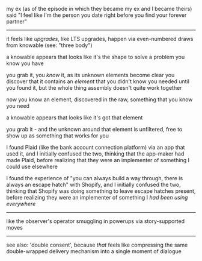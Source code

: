 my ex (as of the episode in which they became my ex and I became theirs) said "I feel like I'm the person you date right before you find your forever partner"

---

it feels like *upgrades*, like LTS upgrades, happen via even-numbered draws from knowable (see: "three body")

a knowable appears that looks like it's the shape to solve a problem you know you have

you grab it, you *know* it, as its unknown elements become clear you discover that it contains an *element* that you didn't know you needed until you found it, but the whole thing assembly doesn't quite work together

now you know an element, discovered in the raw, something that you know you need

a knowable appears that looks like it's got that element

you grab it - and the unknown around that element is unfiltered, free to show up as something that works for you

I found Plaid (like the bank account connection platform) via an app that used it, and I initially confused the two, thinking that the app-maker had made Plaid, before realizing that they were an implementer of something I could use elsewhere

I found the experience of "you can always build a way through, there is always an escape hatch" with Shopify, and I initially confused the two, thinking that Shopify was doing something to leave escape hatches present, before realizing they were an implementer of something I *had been using everywhere*

---

like the observer's operator smuggling in powerups via story-supported moves

---

see also: 'double consent', because *that* feels like compressing the same double-wrapped delivery mechanism into a single moment of dialogue
